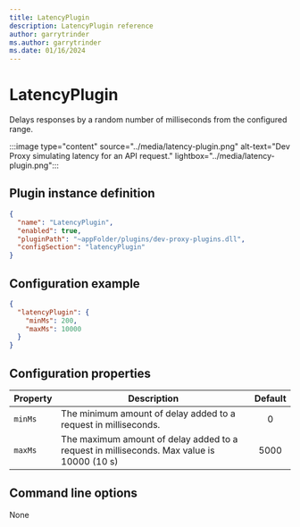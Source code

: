 ```yaml
---
title: LatencyPlugin
description: LatencyPlugin reference
author: garrytrinder
ms.author: garrytrinder
ms.date: 01/16/2024
---
```


# LatencyPlugin

Delays responses by a random number of milliseconds from the configured range.

:::image type="content" source="../media/latency-plugin.png" alt-text="Dev Proxy simulating latency for an API request." lightbox="../media/latency-plugin.png":::

## Plugin instance definition

```json
{
  "name": "LatencyPlugin",
  "enabled": true,
  "pluginPath": "~appFolder/plugins/dev-proxy-plugins.dll",
  "configSection": "latencyPlugin"
}
```

## Configuration example

```json
{
  "latencyPlugin": {
    "minMs": 200,
    "maxMs": 10000
  }
}
```

## Configuration properties

| Property | Description | Default |
| -------- | ----------- | :-----: |
| `minMs` | The minimum amount of delay added to a request in milliseconds. |   0 |
| `maxMs` | The maximum amount of delay added to a request in milliseconds. Max value is 10000 (10 s) |  5000  |

## Command line options

None

